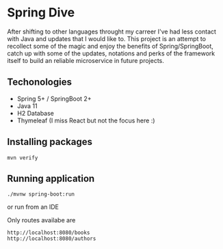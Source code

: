 # Spring Dive

After shifting to other languages throught my carreer I've had less contact with Java and updates that I would like to.
This project is an attempt to recollect some of the magic and enjoy the benefits of Spring/SpringBoot, catch up with some of the updates, notations and perks of the framework itself to build an reliable microservice in future projects.

## Techonologies

- Spring 5+ / SpringBoot 2+
- Java 11
- H2 Database
- Thymeleaf (I miss React but not the focus here :)

## Installing packages

```
mvn verify
```

## Running application

```
./mvnw spring-boot:run
```

or run from an IDE

Only routes availabe are

```
http://localhost:8080/books
http://localhost:8080/authors
```
